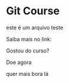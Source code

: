 # Git Course

este é um arquivo teste

Saiba mais no link: 

Gostou do curso?

Doe agora

quer mais bora lá
